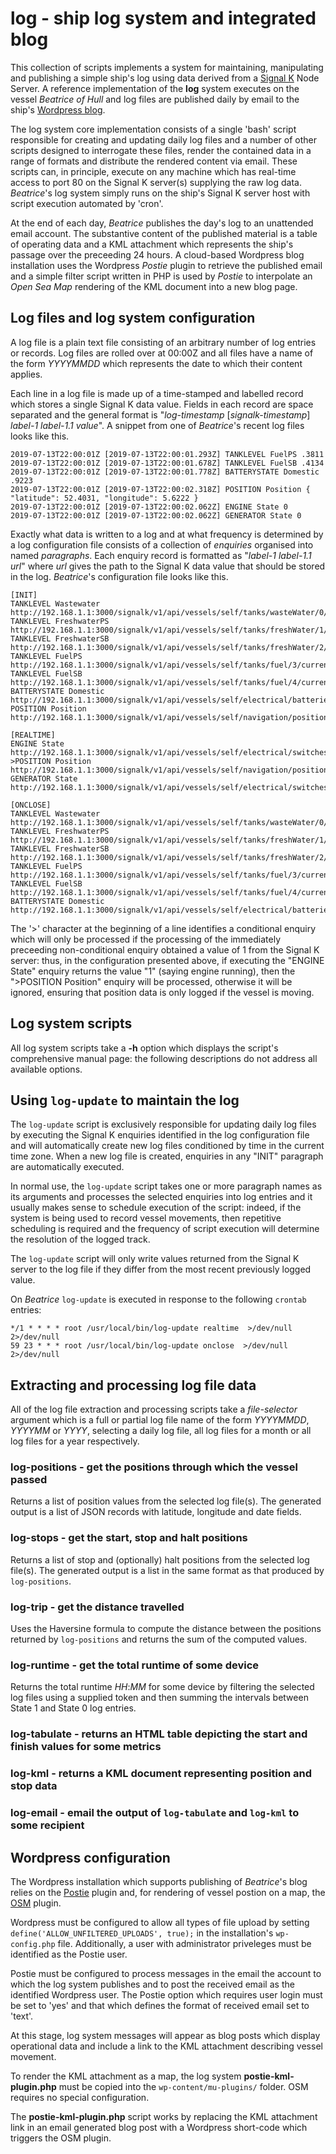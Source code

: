 # log - ship log system and integrated blog

This collection of scripts implements a system for maintaining, manipulating and publishing a simple ship's log using data derived from a
[Signal K](http://www.signalk.org) Node Server.
A reference implementation of the __log__ system executes on the vessel _Beatrice of Hull_ and log files are published daily by email to the ship's
[Wordpress blog](http://www.pdjr.eu/).

The log system core implementation consists of a single 'bash' script responsible for creating and updating daily log files and a number of other scripts designed to interrogate these files, render the contained data in a range of formats and distribute the rendered content via email.
These scripts can, in principle, execute on any machine which has real-time access to port 80 on the Signal K server(s)  supplying the raw log data.
_Beatrice_'s log system simply runs on the ship's Signal K server host with script execution automated by 'cron'.

At the end of each day, _Beatrice_ publishes the day's log to an unattended email account. The substantive content of the published material is a table of operating data and a KML attachment which represents the ship's passage over the preceeding 24 hours.
A cloud-based Wordpress blog installation uses the Wordpress _Postie_ plugin to retrieve the published email and a simple filter script written in PHP is used by _Postie_ to interpolate an _Open Sea Map_ rendering of the KML document into a new blog page.

## Log files and log system configuration

A log file is a plain text file consisting of an arbitrary number of log entries or records.
Log files are rolled over at 00:00Z and all files have a name of the form _YYYYMMDD_ which represents the date to which their content applies.

Each line in a log file is made up of a time-stamped and labelled record which stores a single Signal K data value.
Fields in each record are space separated and the general format is "_log-timestamp_ [_signalk-timestamp_] _label-1_ _label-1.1_ _value_".
A snippet from one of _Beatrice_'s recent log files looks like this.

```
2019-07-13T22:00:01Z [2019-07-13T22:00:01.293Z] TANKLEVEL FuelPS .3811
2019-07-13T22:00:01Z [2019-07-13T22:00:01.678Z] TANKLEVEL FuelSB .4134
2019-07-13T22:00:01Z [2019-07-13T22:00:01.778Z] BATTERYSTATE Domestic .9223
2019-07-13T22:00:01Z [2019-07-13T22:00:02.318Z] POSITION Position { "latitude": 52.4031, "longitude": 5.6222 }
2019-07-13T22:00:01Z [2019-07-13T22:00:02.062Z] ENGINE State 0
2019-07-13T22:00:01Z [2019-07-13T22:00:02.062Z] GENERATOR State 0
```

Exactly what data is written to a log and at what frequency is determined by a log configuration file consists of a collection of _enquiries_ organised into named _paragraphs_.
Each enquiry record is formatted as "_label-1_ _label-1.1_ _url_" where _url_ gives the path to the Signal K data value that should be stored in the log.
_Beatrice_'s configuration file looks like this.

```
[INIT]
TANKLEVEL Wastewater http://192.168.1.1:3000/signalk/v1/api/vessels/self/tanks/wasteWater/0/currentLevel
TANKLEVEL FreshwaterPS http://192.168.1.1:3000/signalk/v1/api/vessels/self/tanks/freshWater/1/currentLevel
TANKLEVEL FreshwaterSB http://192.168.1.1:3000/signalk/v1/api/vessels/self/tanks/freshWater/2/currentLevel
TANKLEVEL FuelPS http://192.168.1.1:3000/signalk/v1/api/vessels/self/tanks/fuel/3/currentLevel
TANKLEVEL FuelSB http://192.168.1.1:3000/signalk/v1/api/vessels/self/tanks/fuel/4/currentLevel
BATTERYSTATE Domestic http://192.168.1.1:3000/signalk/v1/api/vessels/self/electrical/batteries/258/capacity/stateOfCharge
POSITION Position http://192.168.1.1:3000/signalk/v1/api/vessels/self/navigation/position

[REALTIME]
ENGINE State http://192.168.1.1:3000/signalk/v1/api/vessels/self/electrical/switches/16/16/state
>POSITION Position http://192.168.1.1:3000/signalk/v1/api/vessels/self/navigation/position
GENERATOR State http://192.168.1.1:3000/signalk/v1/api/vessels/self/electrical/switches/16/14/state

[ONCLOSE]
TANKLEVEL Wastewater http://192.168.1.1:3000/signalk/v1/api/vessels/self/tanks/wasteWater/0/currentLevel
TANKLEVEL FreshwaterPS http://192.168.1.1:3000/signalk/v1/api/vessels/self/tanks/freshWater/1/currentLevel
TANKLEVEL FreshwaterSB http://192.168.1.1:3000/signalk/v1/api/vessels/self/tanks/freshWater/2/currentLevel
TANKLEVEL FuelPS http://192.168.1.1:3000/signalk/v1/api/vessels/self/tanks/fuel/3/currentLevel
TANKLEVEL FuelSB http://192.168.1.1:3000/signalk/v1/api/vessels/self/tanks/fuel/4/currentLevel
BATTERYSTATE Domestic http://192.168.1.1:3000/signalk/v1/api/vessels/self/electrical/batteries/258/capacity/stateOfCharge
```

The '>' character at the beginning of a line identifies a conditional enquiry which will only be processed if the processing of the immediately preceeding non-conditional enquiry obtained a value of 1 from the Signal K server: thus, in the configuration presented above, if executing the "ENGINE State" enquiry returns the value "1" (saying engine running), then the ">POSITION Position" enquiry will be processed, otherwise it will be ignored, ensuring that position data is only logged if the vessel is moving.

## Log system scripts

All log system scripts take a __-h__ option which displays the script's comprehensive manual page: the following descriptions do not address all available options.  

## Using `log-update` to maintain the log

The `log-update` script is exclusively responsible for updating daily log files by executing the Signal K enquiries identified in the log configuration file and will automatically create new log files conditioned by time in the current time zone.
When a new log file is created, enquiries in any "INIT" paragraph are automatically executed.

In normal use, the `log-update` script takes one or more paragraph names as its arguments and processes the selected enquiries into log entries and it usually makes sense to schedule execution of the script: indeed, if the system is being used to record vessel movements, then repetitive scheduling is required and the frequency of script execution will determine the resolution of the logged track.

The `log-update` script will only write values returned from the Signal K server to the log file if they differ from the most recent previously logged value.

On _Beatrice_ `log-update` is executed in response to the following `crontab` entries:

```
*/1 * * * * root /usr/local/bin/log-update realtime  >/dev/null 2>/dev/null
59 23 * * * root /usr/local/bin/log-update onclose  >/dev/null 2>/dev/null
```

## Extracting and processing log file data

All of the log file extraction and processing scripts take a _file-selector_ argument which is a full or partial log file name of the form _YYYYMMDD_, _YYYYMM_ or _YYYY_, selecting a daily log file, all log files for a month or all log files for a year respectively.

### log-positions - get the positions through which the vessel passed

Returns a list of position values from the selected log file(s).
The generated output is a list of JSON records with latitude, longitude and date fields.

### log-stops - get the start, stop and halt positions

Returns a list of stop and (optionally) halt positions from the selected log file(s).
The generated output is a list in the same format as that produced by `log-positions`.

### log-trip - get the distance travelled

Uses the Haversine formula to compute the distance between the positions returned by `log-positions` and returns the sum of the computed values.

### log-runtime - get the total runtime of some device

Returns the total runtime _HH_:_MM_ for some device by filtering the selected log files using a supplied token and then summing the intervals between State 1 and State 0 log entries. 

### log-tabulate - returns an HTML table depicting the start and finish values for some metrics

### log-kml - returns a KML document representing position and stop data

### log-email - email the output of `log-tabulate` and `log-kml` to some recipient

## Wordpress configuration

The Wordpress installation which supports publishing of _Beatrice_'s blog relies on the
[Postie](https://wordpress.org/plugins/postie/)
plugin and, for rendering of vessel postion on a map, the
[OSM](https://wordpress.org/plugins/osm/)
plugin.  

Wordpress must be configured to allow all types of file upload by setting `define('ALLOW_UNFILTERED_UPLOADS', true);` in the installation's `wp-config.php` file. Additionally, a user with administrator priveleges must be identified as the Postie user.

Postie must be configured to process messages in the email the account to which the log system publishes and to post the received email as the identified Wordpress user.  The Postie option which requires user login must be set to 'yes' and that which defines the format of received email set to 'text'.

At this stage, log system messages will appear as blog posts which display operational data and include a link to the KML attachment describing vessel movement.

To render the KML attachment as a map, the log system __postie-kml-plugin.php__ must be copied into the `wp-content/mu-plugins/` folder.  OSM requires no special configuration.

The __postie-kml-plugin.php__ script works by replacing the KML attachment link in an email generated blog post with a Wordpress short-code which triggers the OSM plugin.

